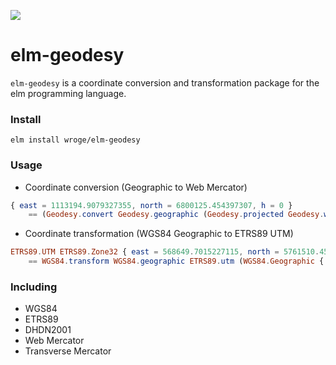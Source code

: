 [![](https://img.shields.io/badge/elm-package-%231293D8)](https://package.elm-lang.org/packages/wroge/elm-geodesy/2.0.0/)

# elm-geodesy

```elm-geodesy``` is a coordinate conversion and transformation package for 
the elm programming language. 

### Install

```
elm install wroge/elm-geodesy
```

### Usage

- Coordinate conversion (Geographic to Web Mercator)

```elm
{ east = 1113194.9079327355, north = 6800125.454397307, h = 0 }
    == (Geodesy.convert Geodesy.geographic (Geodesy.projected Geodesy.webMercator) WGS84.spheroid { lon = 10, lat = 52, h = 0 })
```

- Coordinate transformation (WGS84 Geographic to ETRS89 UTM)

```elm
ETRS89.UTM ETRS89.Zone32 { east = 568649.7015227115, north = 5761510.45470585, h = 0.00006500817835330963 }
    == WGS84.transform WGS84.geographic ETRS89.utm (WGS84.Geographic { lon = 10, lat = 52, h = 0 }
```


### Including

- WGS84
- ETRS89
- DHDN2001
- Web Mercator
- Transverse Mercator
